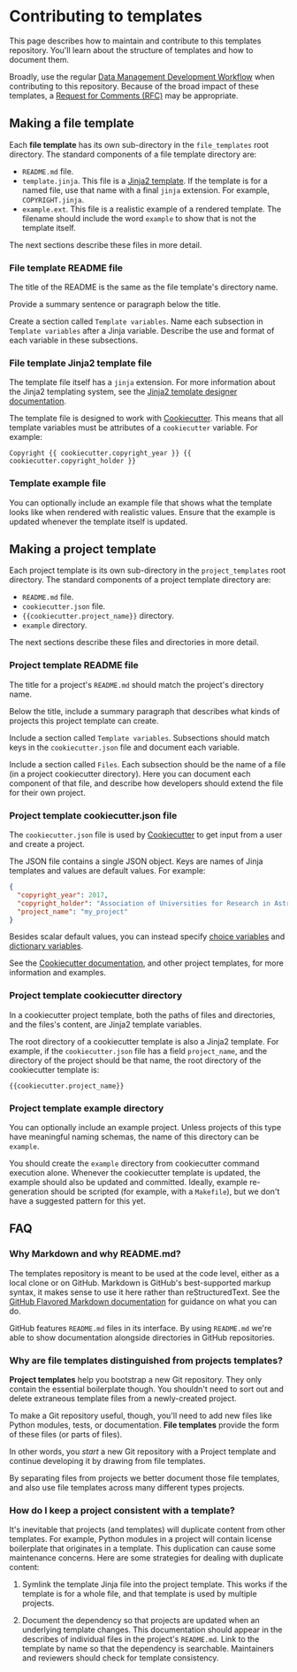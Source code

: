 # Contributing to templates

This page describes how to maintain and contribute to this templates repository.
You'll learn about the structure of templates and how to document them.

Broadly, use the regular [Data Management Development Workflow](https://developer.lsst.io/processes/workflow.html) when contributing to this repository.
Because of the broad impact of these templates, a [Request for Comments (RFC)](https://developer.lsst.io/processes/decision_process.html) may be appropriate.

## Making a file template

Each **file template** has its own sub-directory in the `file_templates` root directory.
The standard components of a file template directory are:

- `README.md` file.
- `template.jinja`.
  This file is a [Jinja2 template](http://jinja.pocoo.org/docs/2.9/templates/).
  If the template is for a named file, use that name with a final `jinja` extension. For example, `COPYRIGHT.jinja`.
- `example.ext`.
  This file is a realistic example of a rendered template.
  The filename should include the word `example` to show that is not the template itself.

The next sections describe these files in more detail.

### File template README file

The title of the README is the same as the file template's directory name.

Provide a summary sentence or paragraph below the title.

Create a section called `Template variables`.
Name each subsection in `Template variables` after a Jinja variable.
Describe the use and format of each variable in these subsections.

### File template Jinja2 template file

The template file itself has a `jinja` extension.
For more information about the Jinja2 templating system, see the [Jinja2 template designer documentation](http://jinja.pocoo.org/docs/2.9/templates/).

The template file is designed to work with [Cookiecutter](https://cookiecutter.readthedocs.io/en/latest/).
This means that all template variables must be attributes of a `cookiecutter` variable.
For example:

```jinja
Copyright {{ cookiecutter.copyright_year }} {{ cookiecutter.copyright_holder }}
```

### Template example file

You can optionally include an example file that shows what the template looks like when rendered with realistic values.
Ensure that the example is updated whenever the template itself is updated.

## Making a project template

Each project template is its own sub-directory in the `project_templates` root directory.
The standard components of a project template directory are:

- `README.md` file.
- `cookiecutter.json` file.
- `{{cookiecutter.project_name}}` directory.
- `example` directory.

The next sections describe these files and directories in more detail.

### Project template README file

The title for a project's `README.md` should match the project's directory name.

Below the title, include a summary paragraph that describes what kinds of projects this project template can create.

Include a section called `Template variables`.
Subsections should match keys in the `cookiecutter.json` file and document each variable.

Include a section called `Files`.
Each subsection should be the name of a file (in a project cookiecutter directory).
Here you can document each component of that file, and describe how developers should extend the file for their own project.

### Project template cookiecutter.json file

The `cookiecutter.json` file is used by [Cookiecutter](https://cookiecutter.readthedocs.io/en/latest/) to get input from a user and create a project.

The JSON file contains a single JSON object.
Keys are names of Jinja templates and values are default values.
For example:

```json
{
  "copyright_year": 2017,
  "copyright_holder": "Association of Universities for Research in Astronomy, Inc.",
  "project_name": "my_project"
}
```

Besides scalar default values, you can instead specify [choice variables](https://cookiecutter.readthedocs.io/en/latest/advanced/choice_variables.html) and [dictionary variables](https://cookiecutter.readthedocs.io/en/latest/advanced/dict_variables.html).

See the [Cookiecutter documentation](https://cookiecutter.readthedocs.io/en/latest/), and other project templates, for more information and examples.

### Project template cookiecutter directory

In a cookiecutter project template, both the paths of files and directories, and the files's content, are Jinja2 template variables.

The root directory of a cookiecutter template is also a Jinja2 template.
For example, if the  `cookiecutter.json` file has a field `project_name`, and the directory of the project should be that name, the root directory of the cookiecutter template is:

```jinja
{{cookiecutter.project_name}}
```

### Project template example directory

You can optionally include an example project.
Unless projects of this type have meaningful naming schemas, the name of this directory can be `example`.

You should create the `example` directory from cookiecutter command execution alone.
Whenever the cookiecutter template is updated, the example should also be updated and committed.
Ideally, example re-generation should be scripted (for example, with a `Makefile`), but we don't have a suggested pattern for this yet.

## FAQ

### Why Markdown and why README.md?

The templates repository is meant to be used at the code level, either as a local clone or on GitHub.
Markdown is GitHub's best-supported markup syntax, it makes sense to use it here rather than reStructuredText.
See the [GitHub Flavored Markdown documentation](https://help.github.com/articles/basic-writing-and-formatting-syntax/) for guidance on what you can do.

GitHub features `README.md` files in its interface.
By using `README.md` we're able to show documentation alongside directories in GitHub repositories.

### Why are file templates distinguished from projects templates?

**Project templates** help you bootstrap a new Git repository.
They only contain the essential boilerplate though.
You shouldn't need to sort out and delete extraneous template files from a newly-created project.

To make a Git repository useful, though, you'll need to add new files like Python modules, tests, or documentation.
**File templates** provide the form of these files (or parts of files).

In other words, you *start* a new Git repository with a Project template and continue developing it by drawing from file templates.

By separating files from projects we better document those file templates, and also use file templates across many different types projects.

### How do I keep a project consistent with a template?

It's inevitable that projects (and templates) will duplicate content from other templates.
For example, Python modules in a project will contain license boilerplate that originates in a template.
This duplication can cause some maintenance concerns.
Here are some strategies for dealing with duplicate content:

1. Symlink the template Jinja file into the project template.
   This works if the template is for a whole file, and that template is used by multiple projects.

2. Document the dependency so that projects are updated when an underlying template changes.
   This documentation should appear in the describes of individual files in the project's `README.md`.
   Link to the template by name so that the dependency is searchable.
   Maintainers and reviewers should check for template consistency.
